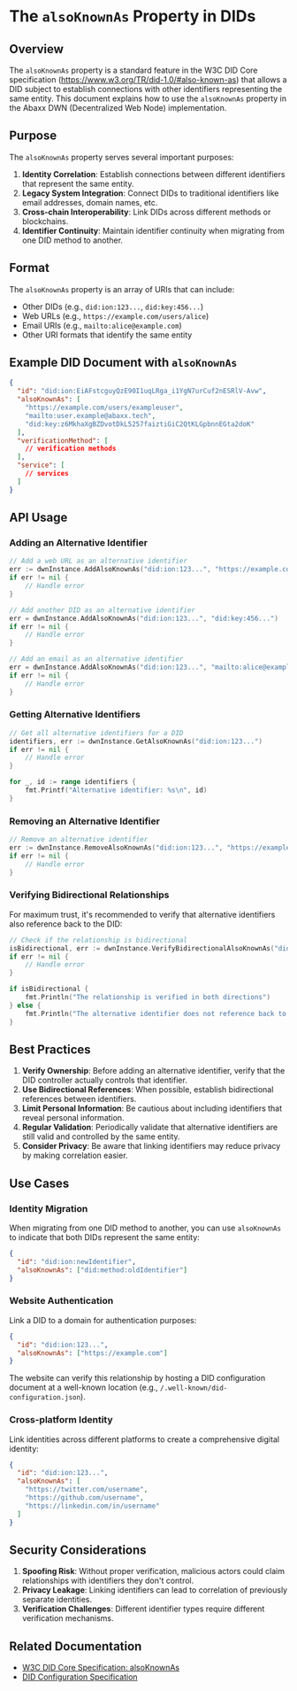 # The `alsoKnownAs` Property in DIDs

## Overview

The `alsoKnownAs` property is a standard feature in the W3C DID Core specification (https://www.w3.org/TR/did-1.0/#also-known-as) that allows a DID subject to establish connections with other identifiers representing the same entity. This document explains how to use the `alsoKnownAs` property in the Abaxx DWN (Decentralized Web Node) implementation.

## Purpose

The `alsoKnownAs` property serves several important purposes:

1. **Identity Correlation**: Establish connections between different identifiers that represent the same entity.
2. **Legacy System Integration**: Connect DIDs to traditional identifiers like email addresses, domain names, etc.
3. **Cross-chain Interoperability**: Link DIDs across different methods or blockchains.
4. **Identifier Continuity**: Maintain identifier continuity when migrating from one DID method to another.

## Format

The `alsoKnownAs` property is an array of URIs that can include:

- Other DIDs (e.g., `did:ion:123...`, `did:key:456...`)
- Web URLs (e.g., `https://example.com/users/alice`)
- Email URIs (e.g., `mailto:alice@example.com`)
- Other URI formats that identify the same entity

## Example DID Document with `alsoKnownAs`

```json
{
  "id": "did:ion:EiAFstcguyQzE90I1uqLRga_i1YgN7urCuf2nESRlV-Avw",
  "alsoKnownAs": [
    "https://example.com/users/exampleuser",
    "mailto:user.example@abaxx.tech",
    "did:key:z6MkhaXgBZDvotDkL5257faiztiGiC2QtKLGpbnnEGta2doK"
  ],
  "verificationMethod": [
    // verification methods
  ],
  "service": [
    // services
  ]
}
```

## API Usage

### Adding an Alternative Identifier

```go
// Add a web URL as an alternative identifier
err := dwnInstance.AddAlsoKnownAs("did:ion:123...", "https://example.com/users/alice")
if err != nil {
    // Handle error
}

// Add another DID as an alternative identifier
err = dwnInstance.AddAlsoKnownAs("did:ion:123...", "did:key:456...")
if err != nil {
    // Handle error
}

// Add an email as an alternative identifier
err = dwnInstance.AddAlsoKnownAs("did:ion:123...", "mailto:alice@example.com")
if err != nil {
    // Handle error
}
```

### Getting Alternative Identifiers

```go
// Get all alternative identifiers for a DID
identifiers, err := dwnInstance.GetAlsoKnownAs("did:ion:123...")
if err != nil {
    // Handle error
}

for _, id := range identifiers {
    fmt.Printf("Alternative identifier: %s\n", id)
}
```

### Removing an Alternative Identifier

```go
// Remove an alternative identifier
err := dwnInstance.RemoveAlsoKnownAs("did:ion:123...", "https://example.com/users/alice")
if err != nil {
    // Handle error
}
```

### Verifying Bidirectional Relationships

For maximum trust, it's recommended to verify that alternative identifiers also reference back to the DID:

```go
// Check if the relationship is bidirectional
isBidirectional, err := dwnInstance.VerifyBidirectionalAlsoKnownAs("did:ion:123...", "did:key:456...")
if err != nil {
    // Handle error
}

if isBidirectional {
    fmt.Println("The relationship is verified in both directions")
} else {
    fmt.Println("The alternative identifier does not reference back to this DID")
}
```

## Best Practices

1. **Verify Ownership**: Before adding an alternative identifier, verify that the DID controller actually controls that identifier.
2. **Use Bidirectional References**: When possible, establish bidirectional references between identifiers.
3. **Limit Personal Information**: Be cautious about including identifiers that reveal personal information.
4. **Regular Validation**: Periodically validate that alternative identifiers are still valid and controlled by the same entity.
5. **Consider Privacy**: Be aware that linking identifiers may reduce privacy by making correlation easier.

## Use Cases

### Identity Migration

When migrating from one DID method to another, you can use `alsoKnownAs` to indicate that both DIDs represent the same entity:

```json
{
  "id": "did:ion:newIdentifier",
  "alsoKnownAs": ["did:method:oldIdentifier"]
}
```

### Website Authentication

Link a DID to a domain for authentication purposes:

```json
{
  "id": "did:ion:123...",
  "alsoKnownAs": ["https://example.com"]
}
```

The website can verify this relationship by hosting a DID configuration document at a well-known location (e.g., `/.well-known/did-configuration.json`).

### Cross-platform Identity

Link identities across different platforms to create a comprehensive digital identity:

```json
{
  "id": "did:ion:123...",
  "alsoKnownAs": [
    "https://twitter.com/username",
    "https://github.com/username",
    "https://linkedin.com/in/username"
  ]
}
```

## Security Considerations

1. **Spoofing Risk**: Without proper verification, malicious actors could claim relationships with identifiers they don't control.
2. **Privacy Leakage**: Linking identifiers can lead to correlation of previously separate identities.
3. **Verification Challenges**: Different identifier types require different verification mechanisms.

## Related Documentation

- [W3C DID Core Specification: alsoKnownAs](https://www.w3.org/TR/did-1.0/#also-known-as)
- [DID Configuration Specification](https://identity.foundation/.well-known/resources/did-configuration/) 
